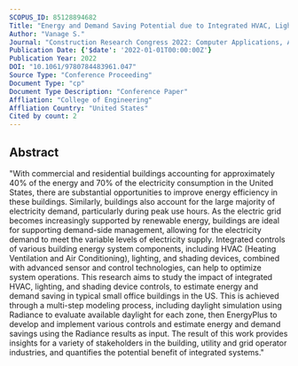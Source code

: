 ```yaml
---
SCOPUS_ID: 85128894682
Title: "Energy and Demand Saving Potential due to Integrated HVAC, Lighting, and Shading Controls in Small Office Building"
Author: "Vanage S."
Journal: "Construction Research Congress 2022: Computer Applications, Automation, and Data Analytics - Selected Papers from Construction Research Congress 2022"
Publication Date: {'$date': '2022-01-01T00:00:00Z'}
Publication Year: 2022
DOI: "10.1061/9780784483961.047"
Source Type: "Conference Proceeding"
Document Type: "cp"
Document Type Description: "Conference Paper"
Affliation: "College of Engineering"
Affliation Country: "United States"
Cited by count: 2
---
```


## Abstract
"With commercial and residential buildings accounting for approximately 40% of the energy and 70% of the electricity consumption in the United States, there are substantial opportunities to improve energy efficiency in these buildings. Similarly, buildings also account for the large majority of electricity demand, particularly during peak use hours. As the electric grid becomes increasingly supported by renewable energy, buildings are ideal for supporting demand-side management, allowing for the electricity demand to meet the variable levels of electricity supply. Integrated controls of various building energy system components, including HVAC (Heating Ventilation and Air Conditioning), lighting, and shading devices, combined with advanced sensor and control technologies, can help to optimize system operations. This research aims to study the impact of integrated HVAC, lighting, and shading device controls, to estimate energy and demand saving in typical small office buildings in the US. This is achieved through a multi-step modeling process, including daylight simulation using Radiance to evaluate available daylight for each zone, then EnergyPlus to develop and implement various controls and estimate energy and demand savings using the Radiance results as input. The result of this work provides insights for a variety of stakeholders in the building, utility and grid operator industries, and quantifies the potential benefit of integrated systems."
